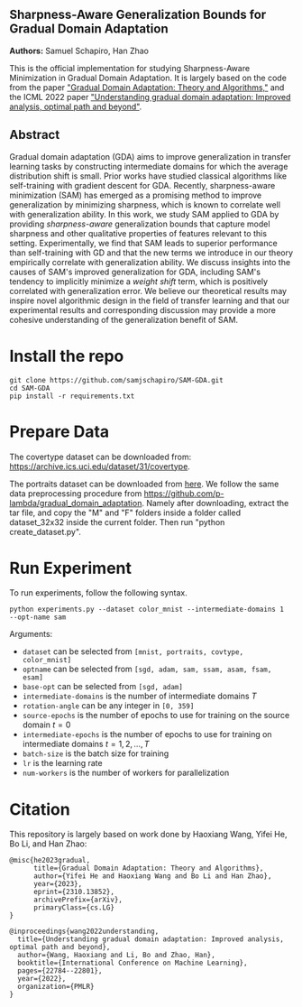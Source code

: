 ## Sharpness-Aware Generalization Bounds for Gradual Domain Adaptation

**Authors:** Samuel Schapiro, Han Zhao

This is the official implementation for studying Sharpness-Aware Minimization in Gradual Domain Adaptation. It is largely based on the code from the paper ["Gradual Domain Adaptation: Theory and Algorithms,"](https://arxiv.org/abs/2310.13852) and the ICML 2022 paper ["Understanding gradual domain adaptation: Improved analysis, optimal path and beyond"](https://arxiv.org/abs/2204.08200).

## Abstract
Gradual domain adaptation (GDA) aims to improve generalization in transfer learning tasks by constructing intermediate domains for which the average distribution shift is small. Prior works have studied classical algorithms like self-training with gradient descent for GDA. Recently, sharpness-aware minimization (SAM) has emerged as a promising method to improve generalization by minimizing sharpness, which is known to correlate well with generalization ability. In this work, we study SAM applied to GDA by providing *sharpness-aware* generalization bounds that capture model sharpness and other qualitative properties of features relevant to this setting. Experimentally, we find that SAM leads to superior performance than self-training with GD and that the new terms we introduce in our theory empirically correlate with generalization ability. We discuss insights into the causes of SAM's improved generalization for GDA, including SAM's tendency to implicitly minimize a *weight shift* term, which is positively correlated with generalization error. We believe our theoretical results may inspire novel algorithmic design in the field of transfer learning and that our experimental results and corresponding discussion may provide a more cohesive understanding of the generalization benefit of SAM.

# Install the repo
```
git clone https://github.com/samjschapiro/SAM-GDA.git
cd SAM-GDA
pip install -r requirements.txt
```
# Prepare Data

The covertype dataset can be downloaded from: https://archive.ics.uci.edu/dataset/31/covertype. 

The portraits dataset can be downloaded from [here](https://www.dropbox.com/s/ubjjoo0b2wz4vgz/faces_aligned_small_mirrored_co_aligned_cropped_cleaned.tar.gz?dl=0). We follow the same data preprocessing procedure from https://github.com/p-lambda/gradual_domain_adaptation. Namely after downloading, extract the tar file, and copy the "M" and "F" folders inside a folder called dataset_32x32 inside the current folder. Then run "python create_dataset.py".

# Run Experiment
To run experiments, follow the following syntax.
```
python experiments.py --dataset color_mnist --intermediate-domains 1  --opt-name sam
```
Arguments:
- `dataset` can be selected from `[mnist, portraits, covtype, color_mnist]`
- `optname` can be selected from `[sgd, adam, sam, ssam, asam, fsam, esam]`
- `base-opt` can be selected from `[sgd, adam]`
- `intermediate-domains` is the number of intermediate domains $T$
- `rotation-angle` can be any integer in `[0, 359]`
- `source-epochs` is the number of epochs to use for training on the source domain $t = 0$
- `intermediate-epochs` is the number of epochs to use for training on intermediate domains $t = 1, 2, \dots, T$
- `batch-size` is the batch size for training
- `lr` is the learning rate
- `num-workers` is the number of workers for parallelization



# Citation

This repository is largely based on work done by Haoxiang Wang, Yifei He, Bo Li, and Han Zhao:

```
@misc{he2023gradual,
      title={Gradual Domain Adaptation: Theory and Algorithms}, 
      author={Yifei He and Haoxiang Wang and Bo Li and Han Zhao},
      year={2023},
      eprint={2310.13852},
      archivePrefix={arXiv},
      primaryClass={cs.LG}
}
```
```
@inproceedings{wang2022understanding,
  title={Understanding gradual domain adaptation: Improved analysis, optimal path and beyond},
  author={Wang, Haoxiang and Li, Bo and Zhao, Han},
  booktitle={International Conference on Machine Learning},
  pages={22784--22801},
  year={2022},
  organization={PMLR}
}
```
